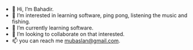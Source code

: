 - 👋 Hi, I’m Bahadir.
- 👀 I’m interested in learning software, ping pong, listening the music and fishing.
- 🌱 I’m currently learning  software.
- 💞️ I’m looking to collaborate on that interested.
- 📫 you can reach me mubaslan@gmail.com.
<!---
mubaslan/mubaslan is a ✨ special ✨ repository because its `README.md` (this file) appears on your GitHub profile.
You can click the Preview link to take a look at your changes.
--->
